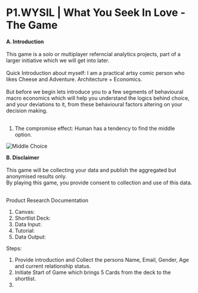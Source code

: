 # P1.WYSIL | What You Seek In Love - The Game 

<b> A. Introduction </b>
<br>
<br>
This game is a solo or multiplayer referncial analytics projects, part of a larger initiative which we will get into later. 
<br>
<br>
Quick Introduction about myself: I am a practical artsy comic person who likes Cheese and Adventure. Architecture + Economics. 
<br>
<br>
But before we begin lets introduce you to a few segments of behavioural macro economics which will help you understand the logics behind choice, and your deviations to it, from these behavioural factors altering on your decision making. 
<br>
<br>
1. The compromise effect: Human has a tendency to find the middle option. <br>
<Img src = https://s3-ap-south-1.amazonaws.com/av-blog-media/wp-content/uploads/2017/04/10000742/sizes.jpg alt="Middle Choice" class="center">


<b> B. Disclaimer </b>
<br>
<br>
This game will be collecting your data and publish the aggregated but anonymised results only. 
<br>
By playing this game, you provide consent to collection and use of this data.  
<br>


Product Research Documentation
1. Canvas: 
2. Shortlist Deck:
3. Data Input:
4. Tutorial:
5. Data Output:

Steps:
1. Provide introduction and Collect the persons Name, Email, Gender, Age and current relationship status. 
2. Initiate Start of Game which brings 5 Cards from the deck to the shortlist. 
3. 



